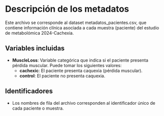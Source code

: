 # Descripción de los metadatos

Este archivo se corresponde al dataset metadatos_pacientes.csv, que
contiene información clínica asociada a cada muestra (paciente) del
estudio de metabolómica 2024-Cachexia.

## Variables incluidas

-   **MuscleLoss**: Variable categórica que indica si el paciente
    presenta pérdida muscular. Puede tomar los siguientes valores:
    -   **cachexic**: El paciente presenta caquexia (pérdida muscular).
    -   **control**: El paciente no presenta caquexia.

## Identificadores

-   Los nombres de fila del archivo corresponden al identificador único
    de cada paciente o muestra.
